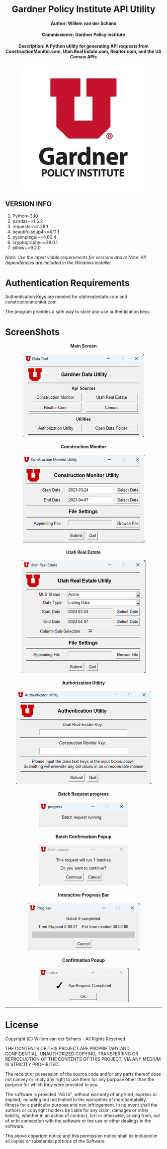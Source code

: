 <div align="center">

# Gardner Policy Institute API Utility</h1>
#### Author: Willem van der Schans</h4>
#### Commissioner: Gardner Policy Institute </h4>
#### Description: A Python utility for generating API requests from ConstructionMonitor.com, Utah Real Estate.com, Realtor.com, and the US Census APIs </h4>

![project logo](External%20Files%2FImages%2FScreenshots%2Flogo.jpg)

</div>

## VERSION INFO
1. Python=3.10
2. pandas~=1.5.2
3. requests~=2.28.1
4. beautifulsoup4~=4.11.1
5. pysimplegui~=4.60.4
6. cryptography~=38.0.1
7. pillow~=9.2.0

_Note: Use the latest viable requirements for versions above_
_Note: All dependencies are included in the Windows installer_

# Authentication Requirements
Authentication Keys are needed for utahrealestate.com and constructionmonitor.com

The program provides a safe way to store and use authentication keys

# ScreenShots
<div align="center">

<h4>Main Screen</h4>

![main screen](External%20Files%2FImages%2FScreenshots%2FMainScreen.png)

<h4>Construction Monitor</h4>

![construction monitor](External%20Files%2FImages%2FScreenshots%2FConstruction%20Monitor.png)

<h4>Utah Real Estate</h4>

![utah real estate gui](External%20Files%2FImages%2FScreenshots%2Futahrealestate.png)

<h4>Authorization Utility</h4>

![authorization utility](External%20Files%2FImages%2FScreenshots%2Fauthutil.png)

<h4>Batch Request progress</h4>

![debug mode](External%20Files%2FImages%2FScreenshots%2FBatchRequest.png)

<h4>Batch Confirmation Popup</h4>

![](External%20Files%2FImages%2FScreenshots%2Fbathconfirmation.png)

<h4>Interactive Progress Bar</h4>

![](External%20Files%2FImages%2FScreenshots%2Fprogressbar.png)

<h4>Confirmation Popup</h4>

![exit](External%20Files%2FImages%2FScreenshots%2Fconfirmation.png)

---

</div >

# License
Copyright (C) Willem van der Schans - All Rights Reserved.

THE CONTENTS OF THIS PROJECT ARE PROPRIETARY AND CONFIDENTIAL.
UNAUTHORIZED COPYING, TRANSFERRING OR REPRODUCTION OF THE CONTENTS OF THIS PROJECT, VIA ANY MEDIUM IS STRICTLY PROHIBITED.

The receipt or possession of the source code and/or any parts thereof does not convey or imply any right to use them
for any purpose other than the purpose for which they were provided to you.

The software is provided "AS IS", without warranty of any kind, express or implied, including but not limited to
the warranties of merchantability, fitness for a particular purpose and non infringement.
In no event shall the authors or copyright holders be liable for any claim, damages or other liability,
whether in an action of contract, tort or otherwise, arising from, out of or in connection with the software
or the use or other dealings in the software.

The above copyright notice and this permission notice shall be included in all copies or substantial portions of the Software.





	

	


		


	

	






	

